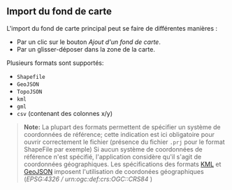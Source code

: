 ## Import du fond de carte

L'import du fond de carte principal peut se faire de différentes manières :
- Par un clic sur le bouton *Ajout d'un fond de carte*.
- Par un glisser-déposer dans la zone de la carte.


Plusieurs formats sont supportés:
- ```Shapefile```
- ```GeoJSON```
- ```TopoJSON```
- ```kml```
- ```gml```
- ```csv``` (contenant des colonnes x/y)

> **Note:**
> La plupart des formats permettent de spécifier un système de coordonnées de référence; cette indication est ici obligatoire pour ouvrir correctement le fichier (présence du fichier ```.prj``` pour le format ShapeFile par exemple)
> Si aucun système de coordonnées de référence n'est spécifié, l'application considère qu'il s'agit de coordonnées géographiques.
> Les spécifications des formats [KML](http://www.gdal.org/drv_kml.html) et [GeoJSON](https://tools.ietf.org/html/rfc7946#section-4) imposent l'utilisation de coordonées géographiques (*EPSG:4326 / urn:ogc:def:crs:OGC::CRS84* )

